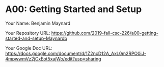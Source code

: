 # A00: Getting Started and Setup

Your Name: Benjamin Maynard

Your Repository URL: https://github.com/2019-fall-csc-226/a00-getting-started-and-setup-Maynardb

Your Google Doc URL: https://docs.google.com/document/d/1Z2ncD12A_AxL0m2RPO0iJ-4mpwwmVz2jCxEot5xajWo/edit?usp=sharing
